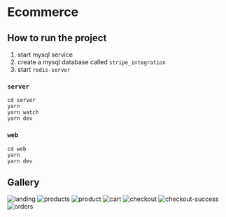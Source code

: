 # Ecommerce

## How to run the project
1. start mysql service
2. create a mysql database called `stripe_integration`
3. start `redis-server`

### `server`
```
cd server
yarn
yarn watch
yarn dev
```
### `web`
```
cd web
yarn
yarn dev
```

## Gallery
![landing](https://user-images.githubusercontent.com/73872769/162358104-e56cc437-2b07-42af-aff3-f4abe706672b.png)
![products](https://user-images.githubusercontent.com/73872769/162357988-7940e5bc-911b-4acb-9cfb-e9f889fa5752.png)
![product](https://user-images.githubusercontent.com/73872769/162358130-54f7268c-684a-4c8d-a85d-bf4f115a0aa6.png)
![cart](https://user-images.githubusercontent.com/73872769/162358156-668dfd1a-2679-451d-891c-8122a48df8ee.png)
![checkout](https://user-images.githubusercontent.com/73872769/162358174-b7fca290-feb6-4c8e-8e76-4683b8250b98.png)
![checkout-success](https://user-images.githubusercontent.com/73872769/162358195-ce104a0e-2dca-4b16-bac9-33deb367a66b.png)
![orders](https://user-images.githubusercontent.com/73872769/162358211-663517e6-9a7a-40c4-a103-df86359f4905.png)

